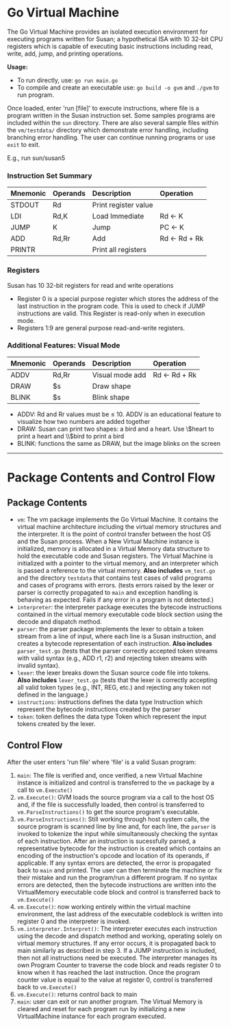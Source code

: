 # Go Virtual Machine 

The Go Virtual Machine provides an isolated execution environment for executing programs written for Susan; a hypothetical ISA with 10 32-bit CPU registers which is capable of executing basic instructions including read, write, add, jump, and printing operations. 

**Usage:** 
- To run directly, use: `go run main.go`
- To compile and create an executable use: `go build -o gvm` and `./gvm` to run program. 

Once loaded, enter 'run [file]' to execute instructions, where file is a program written in the Susan instruction set. Some samples programs are included within the `sun` directory. There are also several sample files within the `vm/testdata/` directory which demonstrate error handling, including branching error handling. The user can continue running programs or use `exit` to exit.

E.g., run sun/susan5 

### Instruction Set Summary

|Mnemonic|Operands|Description | Operation  |
|:--------|:--------|:-------------|:------------|
| STDOUT |  Rd    |Print register value |   |
|  LDI   |  Rd,K |Load Immediate   | Rd ← K  |
|  JUMP |  K | Jump  | PC ← K  |
|  ADD | Rd,Rr  |Add   | Rd ← Rd + Rk  |
| PRINTR | | Print all registers


### Registers 
Susan has 10 32-bit registers for read and write operations
- Register 0 is a special purpose register which stores the address of the last instruction in the program code. This is used to check if JUMP instructions are valid. This Register is read-only when in execution mode.
- Registers 1:9 are general purpose read-and-write registers. 


### Additional Features: Visual Mode 
|Mnemonic|Operands|Description | Operation  |
|:--------|:--------|:-------------|:------------|
|  ADDV | Rd,Rr  |Visual mode add   | Rd ← Rd + Rk |
| DRAW  | \$s  | Draw shape  |   |
| BLINK  | \$s  | Blink shape  |   |

- ADDV: Rd and Rr values must be ≤ 10. ADDV is an educational feature to visualize how two numbers are added together
- DRAW: Susan can print two shapes: a bird and a heart. Use \\$heart to print a heart and \\$bird to print a bird
- BLINK: functions the same as DRAW, but the image blinks on the screen 

---

# Package Contents and Control Flow

## Package Contents 
- `vm`: The vm package implements the Go Virtual Machine. It contains the virtual machine architecture including the virtual memory structures and the interpreter. It is the point of control transfer between the host OS and the Susan process. When a New Virtual Machine instance is initialized, memory is allocated in a Virtual Memory data structure to hold the executable code and Susan registers. The Virtual Machine is initialized with a pointer to the virtual memory, and an interpreter which is passed a reference to the virtual memory. **Also includes** `vm_test.go` and the directory `testdata` that contains test cases of valid programs and cases of programs with errors. (tests errors raised by the lexer or parser is correctly propagated to `main` and exception handling is behaving as expected. Fails if any error in a program is not detected.)
- `interpreter`: the interpreter package executes the bytecode instructions contained in the virtual memory executable code block section using the decode and dispatch method. 
- `parser`: the parser package implements the lexer to obtain a token stream from a line of input, where each line is a Susan instruction, and creates a bytecode representation of each instruction. **Also includes** `parser_test.go` (tests that the parser correctly accepted token streams with valid syntax (e.g., ADD r1, r2) and rejecting token streams with invalid syntax). 
- `lexer`: the lexer breaks down the Susan source code file into tokens. **Also includes** `lexer_test.go` (tests that the lexer is correctly accepting all valid token types (e.g., INT, REG, etc.) and rejecting any token not defined in the language.)
- `instructions`: instructions defines the data type Instruction which represent the bytecode instructions created by the parser
- `token`: token defines the data type Token which represent the input tokens created by the lexer. 


## Control Flow 
After the user enters 'run file' where 'file' is a valid Susan program:
1. `main`: The file is verified and, once verified, a new Virtual Machine instance is initialized and control is transferred to the `vm` package by a call to `vm.Execute()` 
2. `vm.Execute()`: GVM loads the source program via a call to the host OS and, if the file is successfully loaded, then control is transferred to `vm.ParseInstructions()` to get the source program's executable. 
3. `vm.ParseInstructions()`: Still working through host system calls, the source program is scanned line by line and, for each line, the `parser` is invoked to tokenize the input while simultaneously checking the syntax of each instruction. After an instruction is sucessfully parsed, a representative bytecode for the instruction is created which contains an encoding of the instruction's opcode and location of its operands, if applicable. If any syntax errors are detected, the error is propagated back to `main` and printed. The user can then terminate the machine or fix their mistake and run the program/run a different program. If no syntax errors are detected, then the bytecode instructions are written into the VirtualMemory executable code block and control is transferred back to `vm.Execute()`
4. `vm.Execute()`: now working entirely within the virtual machine environment, the last address of the executable codeblock is written into register 0 and the interpreter is invoked. 
5. `vm.interpreter.Interpret()`: The interpreter executes each instruction using the decode and dispatch method and working, operating solely on virtual memory structures. If any error occurs, it is propagated back to main similarly as described in step 3. If a JUMP instruction is included, then not all instructions need be executed. The interpreter manages its own Program Counter to traverse the code block and reads register 0 to know when it has reached the last instruction. Once the program counter value is equal to the value at register 0, control is transferred back to `vm.Execute()`
6. `vm.Execute()`: returns control back to main
7. `main`: user can exit or run another program. The Virtual Memory is cleared and reset for each program run by initializing a new VirtualMachine instance for each program executed.

